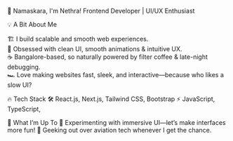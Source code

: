 👋 Namaskara, I'm Nethra!
   Frontend Developer | UI/UX Enthusiast 

💡 A Bit About Me<br>

🏗️ I build scalable and smooth web experiences.<br>
🎨 Obsessed with clean UI, smooth animations & intuitive UX.<br>
☕ Bangalore-based, so naturally powered by filter coffee & late-night debugging.<br>
🏎️ Love making websites fast, sleek, and interactive—because who likes a slow UI?<br>

🔥 Tech Stack
🛠️ React.js, Next.js, Tailwind CSS, Bootstrap
⚡ JavaScript, TypeScript, 

🚀 What I’m Up To
📌 Experimenting with immersive UI—let’s make interfaces more fun!
📌 Geeking out over aviation tech whenever I get the chance.
